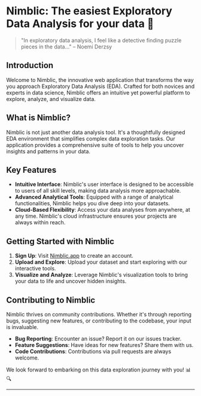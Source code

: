 # Nimblic: The easiest Exploratory Data Analysis for your data 🚀

> "In exploratory data analysis, I feel like a detective finding puzzle pieces in the data..."
> – Noemi Derzsy

## Introduction

Welcome to Nimblic, the innovative web application that transforms the way you approach Exploratory Data Analysis (EDA). Crafted for both novices and experts in data science, Nimblic offers an intuitive yet powerful platform to explore, analyze, and visualize data.

## What is Nimblic?

Nimblic is not just another data analysis tool. It's a thoughtfully designed EDA environment that simplifies complex data exploration tasks. Our application provides a comprehensive suite of tools to help you uncover insights and patterns in your data.

## Key Features

- **Intuitive Interface**: Nimblic's user interface is designed to be accessible to users of all skill levels, making data analysis more approachable.
- **Advanced Analytical Tools**: Equipped with a range of analytical functionalities, Nimblic helps you dive deep into your datasets.
- **Cloud-Based Flexibility**: Access your data analyses from anywhere, at any time. Nimblic's cloud infrastructure ensures your projects are always within reach.

## Getting Started with Nimblic

1. **Sign Up**: Visit [Nimblic.app](https://nimblic.app/) to create an account.
2. **Upload and Explore**: Upload your dataset and start exploring with our interactive tools.
3. **Visualize and Analyze**: Leverage Nimblic's visualization tools to bring your data to life and uncover hidden insights.

## Contributing to Nimblic

Nimblic thrives on community contributions. Whether it's through reporting bugs, suggesting new features, or contributing to the codebase, your input is invaluable.

- **Bug Reporting**: Encounter an issue? Report it on our issues tracker.
- **Feature Suggestions**: Have ideas for new features? Share them with us.
- **Code Contributions**: Contributions via pull requests are always welcome.

We look forward to embarking on this data exploration journey with you! 📊🔍

---
